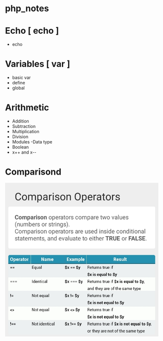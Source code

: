 # php_notes

# Echo [ echo ]
- echo

# Variables  [ var ]
- basic var
- define
- global

# Arithmetic
- Addition
- Subtraction
- Multiplication
- Division
- Modules
-Data type
- Boolean
- x++ and x--

# Comparisond
![CHEESE!](comp.jpg)
